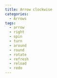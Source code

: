 ```yaml
---
title: Arrow clockwise
categories:
  - Arrows
tags:
  - arrow
  - right
  - spin
  - turn
  - around
  - round
  - rotate
  - refresh
  - reload
  - redo
---
```

